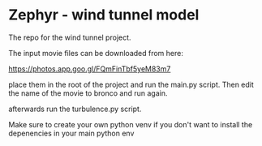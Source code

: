 # Zephyr - wind tunnel model

The repo for the wind tunnel project.

The input movie files can be downloaded from here:

https://photos.app.goo.gl/FQmFinTbf5yeM83m7

place them in the root of the project and run the main.py script. Then edit the name of the movie to bronco and run again.

afterwards run the turbulence.py script.

Make sure to create your own python venv if you don't want to install the depenencies in your main python env
